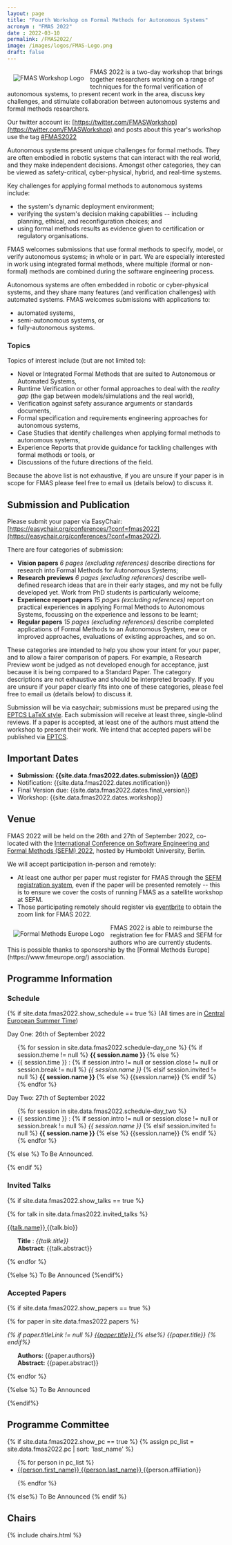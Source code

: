 ```yaml
---
layout: page
title: "Fourth Workshop on Formal Methods for Autonomous Systems"
acronym : "FMAS 2022"
date : 2022-03-10
permalink: /FMAS2022/
image: /images/logos/FMAS-Logo.png
draft: false
---
```


<img alt="FMAS Workshop Logo" style="float: left; margin: 1em" src="{{site.images}}logos/FMAS-Logo.png">


FMAS 2022 is a two-day workshop that brings together researchers working on a range of techniques for the formal verification of autonomous systems, to present recent work in the area, discuss key challenges, and stimulate collaboration between autonomous systems and formal methods researchers.

Our twitter account is: [https://twitter.com/FMASWorkshop](https://twitter.com/FMASWorkshop) and posts about this year's workshop use the tag [#FMAS2022](https://twitter.com/hashtag/FMAS2022?src=hashtag_click)

Autonomous systems present unique challenges for formal methods. They are often embodied in robotic systems that can interact with the real world, and they make independent decisions. Amongst other categories, they can be viewed as safety-critical, cyber-physical, hybrid, and real-time systems.

Key challenges for applying formal methods to autonomous systems include:
* the system's dynamic deployment environment;
* verifying the system's decision making capabilities -- including planning, ethical, and reconfiguration choices; and
* using formal methods results as evidence given to certification or regulatory organisations.

FMAS welcomes submissions that use formal methods to specify, model, or verify autonomous systems; in whole or in part. We are especially interested in work using integrated formal methods, where multiple (formal or non-formal) methods are combined during the software engineering process.

Autonomous systems are often embedded in robotic or cyber-physical systems, and they share many features (and verification challenges) with automated systems. FMAS welcomes submissions with applications to:
* automated systems,
* semi-autonomous systems, or
* fully-autonomous systems.

### Topics

Topics of interest include (but are not limited to):

* Novel or Integrated Formal Methods that are suited to Autonomous or Automated Systems,
* Runtime Verification or other formal approaches to deal with the _reality gap_ (the gap between models/simulations and the real world),
* Verification against safety assurance arguments or standards documents,
* Formal specification and requirements engineering approaches for autonomous systems,
* Case Studies that identify challenges when applying formal methods to autonomous systems,
* Experience Reports that provide guidance for tackling challenges with formal methods or tools, or
* Discussions of the future directions of the field.

Because the above list is not exhaustive, if you are unsure if your paper is in scope for FMAS  please feel free to email us (details below) to discuss it.

## Submission and Publication

Please submit your paper via EasyChair: [https://easychair.org/conferences/?conf=fmas2022](https://easychair.org/conferences/?conf=fmas2022).

There are four categories of submission:

* **Vision papers**  *6 pages (excluding references)* describe directions for research into Formal Methods for Autonomous Systems;
* **Research previews**  *6 pages (excluding references)* describe well-defined research ideas that are in their early stages, and my not be fully developed yet. Work from PhD students is particularly welcome;
* **Experience report papers** *15 pages (excluding references)* report on practical experiences in applying Formal Methods to Autonomous Systems, focussing on the experience and lessons to be learnt;
* **Regular papers** *15 pages (excluding references)* describe completed applications of Formal Methods to an Autonomous System, new or improved approaches, evaluations of existing approaches, and so on.

These categories are intended to help you show your intent for your paper, and to allow a fairer comparison of papers. For example, a Research Preview wont be judged as not developed enough for acceptance, just because it is being compared to a Standard Paper. The category descriptions are not exhaustive and should be interpreted broadly. If you are unsure if your paper clearly fits into one of these categories, please feel free to email us (details below) to discuss it.

Submission will be via easychair; submissions must be prepared using the [EPTCS LaTeX style](http://style.eptcs.org/). Each submission will receive at least three, single-blind reviews. If a paper is accepted, at least one of the authors must attend the workshop to present their work. We intend that accepted papers will be published via [EPTCS](http://www.eptcs.org/).

## Important Dates

* **Submission: {{site.data.fmas2022.dates.submission}} ([AOE](https://www.timeanddate.com/time/zones/aoe))**
* Notification: {{site.data.fmas2022.dates.notification}}
* Final Version due: {{site.data.fmas2022.dates.final_version}}
* Workshop: {{site.data.fmas2022.dates.workshop}}


## Venue

FMAS 2022 will be held on the 26th and 27th of September 2022, co-located with the [International Conference on Software Engineering and Formal Methods (SEFM) 2022](https://sefm-conference.github.io/2022/), hosted by Humboldt University, Berlin.

We will accept participation in-person and remotely:
* At least one author per paper must register for FMAS through the [SEFM registration system](https://sefm-conference.github.io/2022/registration.html),
even if the paper will be presented remotely -- this is to ensure we cover the costs of running FMAS as a satellite workshop at SEFM.
* Those participating remotely should register via [eventbrite](https://www.eventbrite.com/e/fourth-workshop-on-formal-methods-for-autonomous-systems-tickets-416837992657) to obtain the zoom link for FMAS 2022.

<img alt="Formal Methods Europe Logo" style="float: left; margin: 1em" src="{{site.logos}}/fme.png">
FMAS 2022 is able to reimburse the registration fee for FMAS and SEFM for authors who are currently students. This is possible thanks to sponsorship by the [Formal Methods Europe](https://www.fmeurope.org/) association.


## Programme Information  

### Schedule

{% if site.data.fmas2022.show_schedule == true %}
(All times are in [Central European Summer Time](https://www.timeanddate.com/time/zones/cest))

Day One: 26th of September 2022
<ul>
{% for session in site.data.fmas2022.schedule-day_one %}
{% if session.theme != null %}
<b> {{ session.name }} </b>
{% else %}
  <li> {{ session.time }} :
  {% if session.intro != null or session.close != null or session.break != null %}
  <i>  {{ session.name }} </i>
  {% elsif session.invited != null %}
  <b> {{ session.name }} </b>
  {% else %}
  {{session.name}}
  {% endif %}
  </li>
{% endfor %}
</ul>

Day Two: 27th of September 2022
<ul>
{% for session in site.data.fmas2022.schedule-day_two %}
<li> {{ session.time }} :
{% if session.intro != null or session.close != null or session.break != null %}
<i>  {{ session.name }} </i>
{% elsif session.invited != null %}
<b> {{ session.name }} </b>
{% else %}
{{session.name}}
{% endif %}
</li>
{% endfor %}
</ul>
{% else %}
To Be Announced.

{% endif %}




### Invited Talks

<style> .talk-title {font-style: italic; } </style>
<style> .talk-details{ list-style-type: none; } </style>

{% if site.data.fmas2022.show_talks == true %}

{% for talk in site.data.fmas2022.invited_talks %}
<article class="" markdown="1">

<a href="{{talk.link}}" rel="external">{{talk.name}} <span class="fas fa-external-link-alt"></span></a>
{{talk.bio}}
  <ul class="talk-details">
  <li> <b>Title</b> : <span class="talk-title"> {{talk.title}} </span> </li>
  <li> <b>Abstract</b>: {{talk.abstract}} </li>
  </ul>
</article>
{% endfor %}

{%else %}
To Be Announced
{%endif%}

### Accepted Papers

<style> .paper-title {font-style: italic; } </style>
<style> .paper-details{ list-style-type: none; } </style>

{% if site.data.fmas2022.show_papers == true %}

{% for paper in site.data.fmas2022.papers %}
<article >
<span class="paper-title">
{% if paper.titleLink != null %}
  <a href="{{paper.titleLink}}" rel="external">{{paper.title}} <span class="fas fa-external-link-alt"></span></a>
{% else%}
 {{paper.title}}
{% endif%}
</span>
<ul class="paper-details">
<li> <b>Authors:</b> {{paper.authors}} </li>
<li> <b>Abstract:</b> {{paper.abstract}}
</li>
</ul>
</article>

{% endfor %}

{%else %}
To Be Announced

{%endif%}


## Programme Committee

{% if site.data.fmas2022.show_pc == true %}
{% assign pc_list = site.data.fmas2022.pc | sort: 'last_name'  %}
<ul>
{% for person in pc_list %}
<li><a href="{{person.link}}" rel="external"> {{person.first_name}} {{person.last_name}} <span class="fas fa-external-link-alt"></span></a> {{person.affiliation}} </li>

{% endfor %}
</ul>
{% else%}
To Be Announced
{% endif %}


## Chairs

  {% include chairs.html %}
